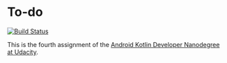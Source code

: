 # To-do
[![Build Status](https://app.bitrise.io/app/46c41fc8baed7af3/status.svg?token=cg9a7udCv0YLGJ_NA0FIMg)](https://app.bitrise.io/app/46c41fc8baed7af3)

This is the fourth assignment of the [Android Kotlin Developer Nanodegree at Udacity](https://www.udacity.com/course/android-kotlin-developer-nanodegree--nd940).